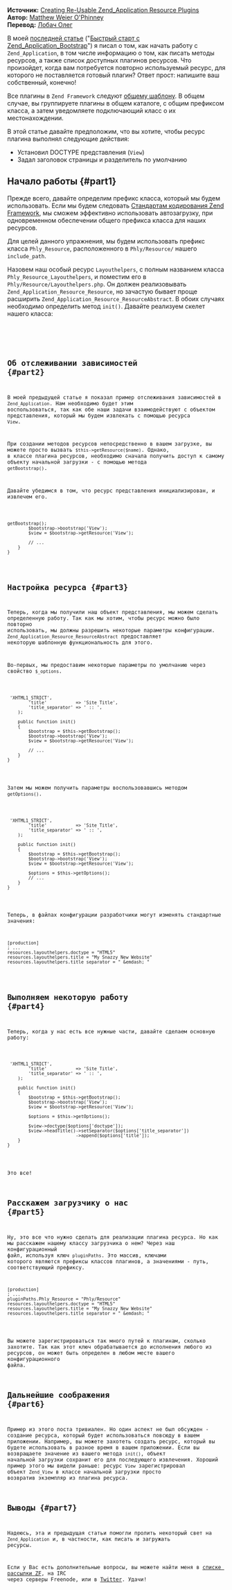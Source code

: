 __Источник:__ [Creating Re-Usable Zend_Application Resource Plugins](http://weierophinney.net/matthew/archives/231-Creating-Re-Usable-Zend_Application-Resource-Plugins.html)  
__Автор:__ [Matthew Weier O'Phinney](http://weierophinney.net/matthew/)  
__Перевод:__ [Лобач Олег](http://lobach.info/)

В моей [последней статье](http://weierophinney.net/matthew/archives/230-Quick-Start-to-Zend_Application_Bootstrap.html) ("[Быстрый старт с Zend_Application_Bootstrap](/blog/quick-start-to-zend_application_bootstrap.html)") я писал о том, как начать работу с `Zend_Application`, в том числе информацию о том, как писать методы ресурсов, а также список доступных плагинов ресурсов. Что произойдет, когда вам потребуется повторно используемый ресурс, для которого не поставляется готовый плагин? Ответ прост: напишите ваш собственный, конечно!

Все плагины в `Zend Framework` следуют [общему шаблону](http://framework.zend.com/manual/en/learning.plugins.intro.html). В общем случае, вы группируете плагины в общем каталоге, с общим префиксом класса, а затем уведомляете подключающий класс о их местонахождении.

В этой статье давайте предположим, что вы хотите, чтобы ресурс плагина выполнял следующие действия:

- Установил DOCTYPE представления (`View`)
- Задал заголовок страницы и разделитель по умолчанию

## Начало работы {#part1}

Прежде всего, давайте определим префикс класса, который мы будем использовать. Если мы будем следовать [Стандартам кодирования Zend Framework](http://framework.zend.com/manual/en/coding-standard.overview.html), мы сможем эффективно использовать автозагрузку, при одновременном обеспечении общего префикса класса для наших ресурсов.

Для целей данного упражнения, мы будем использовать префикс класса `Phly_Resource`, расположенного в `Phly/Resource/` нашего `include_path`.

Назовем наш особый ресурс `Layouthelpers`, с полным названием класса `Phly_Resource_Layouthelpers`, и поместим его в `Phly/Resource/Layouthelpers.php`. Он должен реализовывать `Zend_Application_Resource_Resource`, но зачастую бывает проще расширить `Zend_Application_Resource_ResourceAbstract`. В обоих случаях необходимо определить метод `init()`. Давайте реализуем скелет нашего класса:

<pre lang="php"><code>
<?php
// Phly/Resource/Layouthelpers.php
//
class Phly_Resource_Layouthelpers 
    extends Zend_Application_Resource_ResourceAbstract
{
    public function init()
    {
    }
}</code></pre>

## Об отслеживании зависимостей {#part2}

В моей предыдущей статье я показал пример отслеживания зависимостей в `Zend_Application`. Нам необходимо будет этим воспользоваться, так как обе наши задачи взаимодействуют с объектом представления, который мы будем извлекать с помощью ресурса `View`.

При создании методов ресурсов непосредственно в вашем загрузке, вы можете просто вызвать `$this->getResource($name)`. Однако, в классе плагина ресурсов, необходимо сначала получить доступ к самому объекту начальной загрузки - с помощью метода `getBootstrap()`.

Давайте убедимся в том, что ресурс представления инициализирован, и извлечем его.

<pre lang="php"><code class="php">
<?php
// Phly/Resource/Layouthelpers.php
//
class Phly_Resource_Layouthelpers 
    extends Zend_Application_Resource_ResourceAbstract
{
    public function init()
    {
        $bootstrap = $this->getBootstrap();
        $bootstrap->bootstrap('View');
        $view = $bootstrap->getResource('View');

        // ...
    }
}</code></pre>

## Настройка ресурса {#part3}

Теперь, когда мы получили наш объект представления, мы можем сделать определенную работу. Так как мы хотим, чтобы ресурс можно было повторно использовать, мы должны разрешить некоторые параметры конфигурации. `Zend_Application_Resource_ResourceAbstract` предоставляет некоторую шаблонную функциональность для этого.

Во-первых, мы предоставим некоторые параметры по умолчанию через свойство `$_options`.

<pre lang="php"><code class="php">
<?php
// Phly/Resource/Layouthelpers.php
//
class Phly_Resource_Layouthelpers 
    extends Zend_Application_Resource_ResourceAbstract
{
    protected $_options = array(
        'doctype'         => 'XHTML1_STRICT',
        'title'           => 'Site Title',
        'title_separator' => ' :: ',
    );

    public function init()
    {
        $bootstrap = $this->getBootstrap();
        $bootstrap->bootstrap('View');
        $view = $bootstrap->getResource('View');

        // ...
    }
}</code></pre>

Затем мы можем получить параметры воспользовавшись методом `getOptions()`.

<pre lang="php"><code class="php">
<?php
// Phly/Resource/Layouthelpers.php
//
class Phly_Resource_Layouthelpers 
    extends Zend_Application_Resource_ResourceAbstract
{
    protected $_options = array(
        'doctype'         => 'XHTML1_STRICT',
        'title'           => 'Site Title',
        'title_separator' => ' :: ',
    );

    public function init()
    {
        $bootstrap = $this->getBootstrap();
        $bootstrap->bootstrap('View');
        $view = $bootstrap->getResource('View');

        $options = $this->getOptions();
        // ...
    }
}</code></pre>

Теперь, в файлах конфигурации разработчики могут изменять стандартные значения:

<pre class="nums:false lang:default highlight:0 decode:true "><code class="ini">[production]
; ...
resources.layouthelpers.doctype = "HTML5"
resources.layouthelpers.title = "My Snazzy New Website"
resources.layouthelpers.title_separator = " &emdash; "</code></pre>

## Выполняем некоторую работу {#part4}

Теперь, когда у нас есть все нужные части, давайте сделаем основную работу:

<pre lang="php"><code class="php">
<?php
// Phly/Resource/Layouthelpers.php
//
class Phly_Resource_Layouthelpers 
    extends Zend_Application_Resource_ResourceAbstract
{
    protected $_options = array(
        'doctype'         => 'XHTML1_STRICT',
        'title'           => 'Site Title',
        'title_separator' => ' :: ',
    );

    public function init()
    {
        $bootstrap = $this->getBootstrap();
        $bootstrap->bootstrap('View');
        $view = $bootstrap->getResource('View');

        $options = $this->getOptions();
        
        $view->doctype($options['doctype']);
        $view->headTitle()->setSeparator($options['title_separator'])
                          ->append($options['title']);
    }
}</code></pre>

Это все!

## Расскажем загрузчику о нас {#part5}

Ну, это все что нужно сделать для реализации плагина ресурса. Но как мы расскажем нашему классу загрузчика о нем? Через наш конфигурационный файл, используя ключ `pluginPaths`. Это массив, ключами которого являются префиксы классов плагинов, а значениями - путь, соответствующий префиксу.

<pre class="nums:false lang:default highlight:0 decode:true "><code class="ini">[production]
; ...
pluginPaths.Phly_Resource = "Phly/Resource"
resources.layouthelpers.doctype = "HTML5"
resources.layouthelpers.title = "My Snazzy New Website"
resources.layouthelpers.title_separator = " &emdash; "</code></pre>

Вы можете зарегистрироваться так много путей к плагинам, сколько захотите. Так как этот ключ обрабатывается до исполнения любого из ресурсов, он может быть определен в любом месте вашего конфигурационного файла.

## Дальнейшие соображения {#part6}

Пример из этого поста тривиален. Но один аспект не был обсужден - создание ресурса, который будет использоваться повсюду в вашем приложении. Например, вы можете захотеть создать ресурс, который вы будете использовать в разное время в вашем приложении. Если вы возвращаете значение из вашего метода `init()`, объект начальной загрузки сохранит его для последующего извлечения. Хороший пример этого мы видели раньше: ресурс `View` зарегистрировал объект `Zend_View` в классе начальной загрузки просто возвратив экземпляр из плагина ресурса.

## Выводы {#part7}

Надеюсь, эта и предыдущая статьи помогли пролить некоторый свет на `Zend_Application` и, в частности, как писать и загружать ресурсы.

Если у Вас есть дополнительные вопросы, вы можете найти меня в [списке рассылки ZF](http://framework.zend.com/archives), на IRC через серверы Freenode, или в [Twitter](http://twitter.com/weierophinney). Удачи!